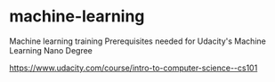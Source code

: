 # machine-learning
Machine learning training
Prerequisites needed for Udacity's Machine Learning Nano Degree





https://www.udacity.com/course/intro-to-computer-science--cs101
